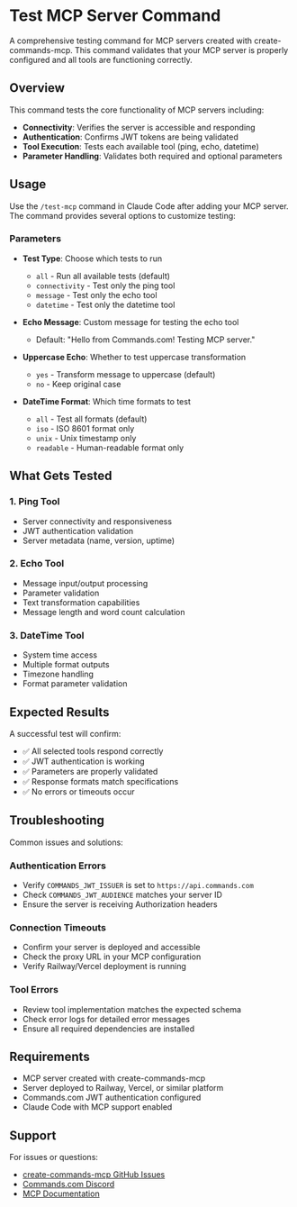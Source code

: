 # Test MCP Server Command

A comprehensive testing command for MCP servers created with create-commands-mcp. This command validates that your MCP server is properly configured and all tools are functioning correctly.

## Overview

This command tests the core functionality of MCP servers including:
- **Connectivity**: Verifies the server is accessible and responding
- **Authentication**: Confirms JWT tokens are being validated
- **Tool Execution**: Tests each available tool (ping, echo, datetime)
- **Parameter Handling**: Validates both required and optional parameters

## Usage

Use the `/test-mcp` command in Claude Code after adding your MCP server. The command provides several options to customize testing:

### Parameters

- **Test Type**: Choose which tests to run
  - `all` - Run all available tests (default)
  - `connectivity` - Test only the ping tool
  - `message` - Test only the echo tool
  - `datetime` - Test only the datetime tool

- **Echo Message**: Custom message for testing the echo tool
  - Default: "Hello from Commands.com! Testing MCP server."

- **Uppercase Echo**: Whether to test uppercase transformation
  - `yes` - Transform message to uppercase (default)
  - `no` - Keep original case

- **DateTime Format**: Which time formats to test
  - `all` - Test all formats (default)
  - `iso` - ISO 8601 format only
  - `unix` - Unix timestamp only
  - `readable` - Human-readable format only

## What Gets Tested

### 1. Ping Tool
- Server connectivity and responsiveness
- JWT authentication validation
- Server metadata (name, version, uptime)

### 2. Echo Tool
- Message input/output processing
- Parameter validation
- Text transformation capabilities
- Message length and word count calculation

### 3. DateTime Tool
- System time access
- Multiple format outputs
- Timezone handling
- Format parameter validation

## Expected Results

A successful test will confirm:
- ✅ All selected tools respond correctly
- ✅ JWT authentication is working
- ✅ Parameters are properly validated
- ✅ Response formats match specifications
- ✅ No errors or timeouts occur

## Troubleshooting

Common issues and solutions:

### Authentication Errors
- Verify `COMMANDS_JWT_ISSUER` is set to `https://api.commands.com`
- Check `COMMANDS_JWT_AUDIENCE` matches your server ID
- Ensure the server is receiving Authorization headers

### Connection Timeouts
- Confirm your server is deployed and accessible
- Check the proxy URL in your MCP configuration
- Verify Railway/Vercel deployment is running

### Tool Errors
- Review tool implementation matches the expected schema
- Check error logs for detailed error messages
- Ensure all required dependencies are installed

## Requirements

- MCP server created with create-commands-mcp
- Server deployed to Railway, Vercel, or similar platform
- Commands.com JWT authentication configured
- Claude Code with MCP support enabled

## Support

For issues or questions:
- [create-commands-mcp GitHub Issues](https://github.com/commands-com/create-commands-mcp/issues)
- [Commands.com Discord](https://discord.com/invite/snk8BEHfRd)
- [MCP Documentation](https://commands.com/docs/mcp)